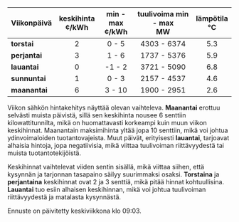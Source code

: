 | Viikonpäivä  | keskihinta<br>¢/kWh | min - max<br>¢/kWh | tuulivoima min - max<br>MW | lämpötila<br>°C |
|:-------------|:----------------:|:----------------:|:-------------:|:-------------:|
| **torstai**  | 2                | 0 - 5           | 4303 - 6374   | 5.3          |
| **perjantai**| 3                | 1 - 6           | 1737 - 5376   | 5.9          |
| **lauantai** | 0                | -1 - 2          | 3721 - 5090   | 6.8          |
| **sunnuntai**| 1                | 0 - 3           | 2157 - 4537   | 4.6          |
| **maanantai**| 6                | 3 - 10          | 1900 - 2951   | 2.6          |

Viikon sähkön hintakehitys näyttää olevan vaihteleva. **Maanantai** erottuu selvästi muista päivistä, sillä sen keskihinta nousee 6 senttiin kilowattitunnilta, mikä on huomattavasti korkeampi kuin muun viikon keskihinnat. Maanantain maksimihinta yltää jopa 10 senttiin, mikä voi johtua ydinvoimaloiden tuotantovajeista. Muut päivät, erityisesti **lauantai**, tarjoavat alhaisia hintoja, jopa negatiivisia, mikä viittaa tuulivoiman riittävyydestä tai muista tuotantotekijöistä. 

Keskihinnat vaihtelevat viiden sentin sisällä, mikä viittaa siihen, että kysynnän ja tarjonnan tasapaino säilyy suurimmaksi osaksi. **Torstaina** ja **perjantaina** keskihinnat ovat 2 ja 3 senttiä, mikä pitää hinnat kohtuullisina. **Lauantai** tuo esiin alhaisen keskihinnan, mikä voi johtua tuulivoiman riittävyydestä ja matalasta kysynnästä. 

Ennuste on päivitetty keskiviikkona klo 09:03.